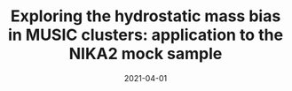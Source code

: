 ---
title: "Exploring the hydrostatic mass bias in MUSIC clusters: application to the NIKA2 mock sample"
collection: "publications"
category: "co_papers"
permalink: /publications/2021MNRAS5025115G
date: 2021-04-01
venue: "Monthly Notices of the Royal Astronomical Society"
citation: "Gianfagna, G., De Petris, M., Yepes, G., et al. (2021), Monthly Notices of the Royal Astronomical Society, 502, 5115."
---